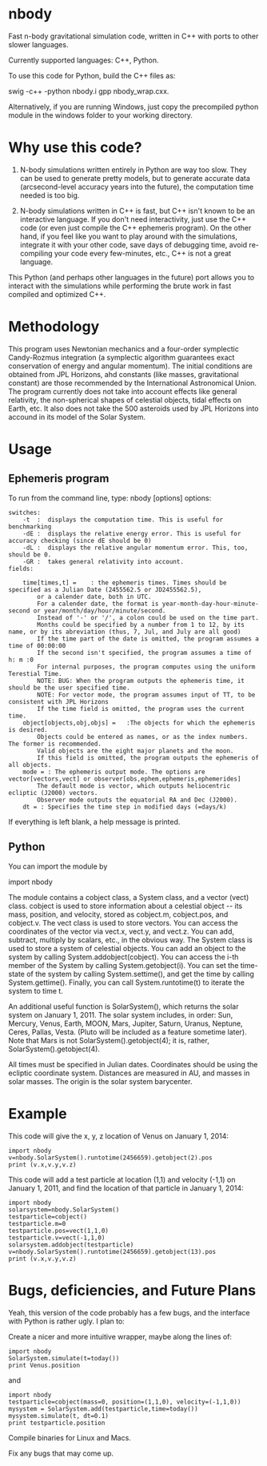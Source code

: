 nbody
=====

Fast n-body gravitational simulation code, written in  C++ with ports to other slower languages.

Currently supported languages: C++, Python.

To use this code for Python, build the C++ files as:

swig -c++ -python nbody.i
gpp nbody_wrap.cxx.

Alternatively, if you are running Windows, just copy the precompiled python module in the windows folder 
to your working directory.

Why use this code?
=================

1) N-body simulations written entirely in Python are way too slow. They can be used to generate pretty models,
but to generate accurate data (arcsecond-level accuracy years into the future), the computation time needed is too big.

2) N-body simulations written in C++ is fast, but C++ isn't known to be an interactive language. 
If you don't need interactivity, just use the C++ code (or even just compile the C++ ephemeris program). On the other hand,
if you feel like you want to play around with the simulations, integrate it with your other code, save days of debugging time,
avoid re-compiling your code every few-minutes, etc., C++ is not a great language.

This Python (and perhaps other languages in the future) port allows you to interact with the simulations while performing
the brute work in fast compiled and optimized C++. 

Methodology
===========

This program uses Newtonian mechanics and a four-order symplectic Candy-Rozmus integration
(a symplectic algorithm guarantees exact conservation of energy and angular momentum).
The initial conditions are obtained from JPL Horizons, ahd constants (like masses, gravitational constant) are those
recommended by the International Astronomical Union. The program currently does not take into account effects like general
relativity, the non-spherical shapes of celestial objects, tidal effects on Earth, etc. It also does not take the
500 asteroids used by JPL Horizons into accound in its model of the Solar System.


Usage
=====

Ephemeris program
------------------

To run from the command line, type: nbody [options]
options:

 	switches:
		-t  :  displays the computation time. This is useful for benchmarking
		-dE :  displays the relative energy error. This is useful for accuracy checking (since dE should be 0)
		-dL :  displays the relative angular momentum error. This, too, should be 0.
		-GR :  takes general relativity into account. 
	fields:
	
		time[times,t] =    : the ephemeris times. Times should be specified as a Julian Date (2455562.5 or JD2455562.5), 
			or a calender date, both in UTC.
			For a calender date, the format is year-month-day-hour-minute-second or year/month/day/hour/minute/second.
			Instead of '-' or '/', a colon could be used on the time part.
			Months could be specified by a number from 1 to 12, by its name, or by its abreviation (thus, 7, Jul, and July are all good)
			If the time part of the date is omitted, the program assumes a time of 00:00:00
			If the second isn't specified, the program assumes a time of h: m :0
			For internal purposes, the program computes using the uniform Terestial Time.
			NOTE: BUG: When the program outputs the ephemeris time, it should be the user specified time.
			NOTE: For vector mode, the program assumes input of TT, to be consistent with JPL Horizons
			If the time field is omitted, the program uses the current time.
		object[objects,obj,objs] =   :The objects for which the ephemeris is desired. 
			Objects could be entered as names, or as the index numbers. The former is recommended.
			Valid objects are the eight major planets and the moon.
			If this field is omitted, the program outputs the ephemeris of all objects.
		mode = : The ephemeris output mode. The options are vector[vectors,vect] or observer[obs,ephem,ephemeris,ephemerides]
			The default mode is vector, which outputs heliocentric ecliptic (J2000) vectors.
			Observer mode outputs the equatorial RA and Dec (J2000).
		dt = : Specifies the time step in modified days (=days/k)

If everything is left blank, a help message is printed.


Python
-------

You can import the module by

  import nbody

The module contains a cobject class, a System class, and a vector (vect) class.
cobject is used to store information about a celestial object -- its mass, position, and velocity, stored as
cobject.m, cobject.pos, and cobject.v.
The vect class is used to store vectors. You can access the coordinates of the vector via vect.x, vect.y,
and vect.z. You can add, subtract, multiply by scalars, etc., in the obvious way.
The System class is used to store a system of celestial objects. You can add an object to the system by calling
System.addobject(cobject). You can access the i-th member of the System by calling System.getobject(i). 
You can set the time-state of the system by calling System.settime(), and get the time by calling System.gettime().
Finally, you can call System.runtotime(t) to iterate the system to time t.

An additional useful function is SolarSystem(), which returns the solar system on January 1, 2011. The solar system
includes, in order:
Sun, Mercury, Venus, Earth, MOON, Mars, Jupiter, Saturn, Uranus, Neptune, Ceres, Pallas, Vesta.
(Pluto will be included as a feature sometime later).
Note that Mars is not SolarSystem().getobject(4); it is, rather, SolarSystem().getobject(4).

All times must be specified in Julian dates. Coordinates should be using the ecliptic coordinate system. Distances
are measured in AU, and masses in solar masses. The origin is the solar system barycenter.

Example
=======

This code will give the x, y, z location of Venus on January 1, 2014:


	import nbody
	v=nbody.SolarSystem().runtotime(2456659).getobject(2).pos
	print (v.x,v.y,v.z)


This code will add a test particle at location (1,1) and velocity (-1,1) on January 1, 2011, and find the location
of that particle in January 1, 2014:

	import nbody
	solarsystem=nbody.SolarSystem()
	testparticle=cobject()
	testparticle.m=0
	testparticle.pos=vect(1,1,0)
	testparticle.v=vect(-1,1,0)
	solarsystem.addobject(testparticle)
	v=nbody.SolarSystem().runtotime(2456659).getobject(13).pos
	print (v.x,v.y,v.z)

Bugs, deficiencies, and Future Plans
===================================

Yeah, this version of the code probably has a few bugs, and the interface with Python is rather ugly.
I plan to:

Create a nicer and more intuitive wrapper, maybe along the lines of:

	import nbody
	SolarSystem.simulate(t=today())
	print Venus.position

and

	import nbody
	testparticle=cobject(mass=0, position=(1,1,0), velocity=(-1,1,0))
	mysystem = SolarSystem.add(testparticle,time=today())
	mysystem.simulate(t, dt=0.1)
	print testparticle.position

Compile binaries for Linux and Macs.

Fix any bugs that may come up.



